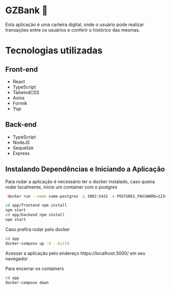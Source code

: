 # GZBank :iphone:

Esta aplicação é uma carteira digital, onde o usuário pode realizar transações entre os usuários e conferir o 
histórico das mesmas.

# Tecnologias utilizadas

## Front-end

- React
- TypeScript
- TailwindCSS
- Axios
- Formik
- Yup

## Back-end

- TypeScript
- NodeJS
- Sequelize
- Express


## Instalando Dependências e Iniciando a Aplicação
Para rodar a aplicação é necessário ter o docker instalado, caso queira
rodar localmente, inicie um container com o postgres
```bash
 docker run --name some-postgres -p 3002:5432 -e POSTGRES_PASSWORD=123456 -d postgres
```
```bash
cd app/frontend npm install
npm start
cd app/backend npm install
npm start
```

Caso prefira rodar pelo docker
```bash
cd app
docker-compose up -d --build
```
Acessar a aplicação pelo endereço https://localhost:3000/ em seu navegador

Para encerrar os containers
```bash
cd app
docker-compose down
```

